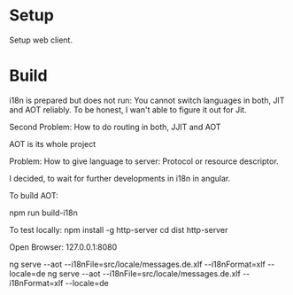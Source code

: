 # Setup

Setup web client.

# Build

i18n is prepared but does not run: You cannot switch languages in both, JIT and AOT reliably. To be honest, I wan't able to figure it out for Jit.

Second Problem: How to do routing in both, JJIT and AOT

AOT is its whole project



Problem: How to give language to server: Protocol or resource descriptor.

I decided, to wait for further developments in i18n in angular.

To buîld AOT:

  npm run build-i18n

To test locally:
  npm install -g http-server
  cd dist
  http-server

  Open Browser: 127.0.0.1:8080



   ng serve --aot --i18nFile=src/locale/messages.de.xlf --i18nFormat=xlf --locale=de ng serve --aot --i18nFile=src/locale/messages.de.xlf --i18nFormat=xlf --locale=de